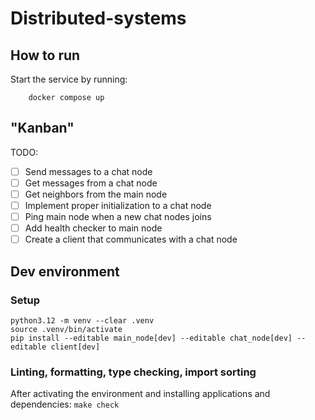 # Distributed-systems

## How to run
Start the service by running:
```
    docker compose up
```

## "Kanban"

TODO:
- [ ] Send messages to a chat node
- [ ] Get messages from a chat node
- [ ] Get neighbors from the main node
- [ ] Implement proper initialization to a chat node
- [ ] Ping main node when a new chat nodes joins
- [ ] Add health checker to main node
- [ ] Create a client that communicates with a chat node

## Dev environment

### Setup

```
python3.12 -m venv --clear .venv
source .venv/bin/activate
pip install --editable main_node[dev] --editable chat_node[dev] --editable client[dev]
```

### Linting, formatting, type checking, import sorting

After activating the environment and installing applications and dependencies: `make check`
